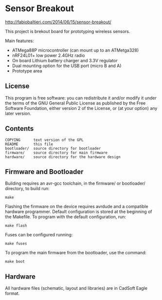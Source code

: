 Sensor Breakout
===============

http://fabiobaltieri.com/2014/06/15/sensor-breakout/

This project is brekout board for prototyping wireless sensors.

Main features:
- ATMega88P microcontroller (can mount up to an ATMetga328)
- nRF24L01+ low power 2.4GHz radio
- On board Lithium battery charger and 3.3V regulator
- Dual mounting option for the USB port (micro B and A)
- Prototype area

License
-------

This program is free software: you can redistribute it and/or modify
it under the terms of the GNU General Public License as published by
the Free Software Foundation, either version 2 of the License, or
(at your option) any later version.

Contents
--------

    COPYING      text version of the GPL
    README       this file
    bootloader/  source directory for bootloader
    firmware/    source directory for main firmware
    hardware/    source directory for the hardware design

Firmware and Bootloader
-----------------------

Building requires an avr-gcc toolchain, in the firmware/ or bootloader/
directory, to build run:

    make

Flashing the firmware on the device requires avrdude and a compatible hardware
programmer. Default configuration is stored at the beginning of the Makefile.
To program with the default configuration, run:

    make flash

Fuses can be configured running:

    make fuses

To program the main firmware from the bootloader, use the command:

    make boot

Hardware
--------

All hardware files (schematic, layout and libraries) are in CadSoft Eagle
format.
